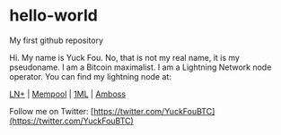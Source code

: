 # hello-world
My first github repository

Hi.  My name is Yuck Fou.  No, that is not my real name, it is my pseudoname.
I am a Bitcoin maximalist.
I am a Lightning Network node operator.
You can find my lightning node at:

[LN+](https://lightningnetwork.plus/nodes/0212fff1e1565713ba134324dcbc4eec59659c167569db6c2ef9797ee1a6e54c63) | [Mempool](https://mempool.space/lightning/node/0212fff1e1565713ba134324dcbc4eec59659c167569db6c2ef9797ee1a6e54c63) | [1ML](https://1ml.com/node/0212fff1e1565713ba134324dcbc4eec59659c167569db6c2ef9797ee1a6e54c63) | [Amboss](https://amboss.space/node/0212fff1e1565713ba134324dcbc4eec59659c167569db6c2ef9797ee1a6e54c63)

Follow me on Twitter: [https://twitter.com/YuckFouBTC](https://twitter.com/YuckFouBTC)
